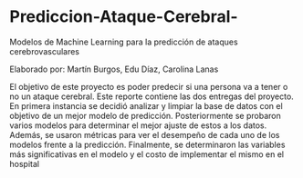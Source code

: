 # Prediccion-Ataque-Cerebral-

Modelos de Machine Learning para la predicción de ataques cerebrovasculares

Elaborado por: Martín Burgos, Edu Díaz, Carolina Lanas


El objetivo de este proyecto es poder predecir si una persona va a tener o no un ataque cerebral. Este reporte contiene las dos entregas del proyecto. En primera instancia se decidió analizar y limpiar la base de datos con el objetivo de un mejor modelo de predicción. Posteriormente se probaron varios modelos para determinar el mejor ajuste de estos a los datos. Además, se usaron métricas para ver el desempeño de cada uno de los modelos frente a la predicción. Finalmente, se determinaron las variables más significativas en el modelo y el costo de implementar el mismo en el hospital
